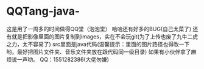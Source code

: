 # QQTang-java-
这是用了一周多的时间做得QQ堂（泡泡堂） 
哈哈还有好多的BUG(自己太菜了)
还有就是把影像里面的图片复制到images，实在不会玩git(为了上传也废了九牛二虎之力，太不容易了)
src里面是java代码(温馨提示：里面的图片路径也得改一下哟，最好把图片文件夹、音乐文件夹放在跟代码同一级目录)
如果有小伙伴拿了麻烦说一声哟。
QQ：1551282386(大佬勿嫌)

